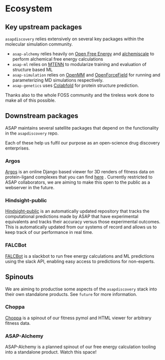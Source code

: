 Ecosystem
==========

## Key upstream packages

`asapdiscovery` relies extensively on several key packages within the molecular simulation community.

* `asap-alchemy` relies heavily on [Open Free Energy](https://openfree.energy/) and [alchemiscale](https://github.com/openforcefield/alchemiscale) to perform alchemical free energy calculations
* `asap-ml` relies on [MTENN](https://github.com/choderalab/mtenn) to modularize training and evaluation of structure based ML
* `asap-simulation` relies on [OpenMM](https://github.com/openmm/openmm) and [OpenForceField](https://openforcefield.org/) for running and parameterizing MD simulations respectively.
* `asap-genetics` uses [Colabfold](https://github.com/sokrypton/ColabFold) for protein structure prediction.

Thanks also to the whole FOSS community and the tireless work done to make all of this possible.

## Downstream packages

ASAP maintains several satellite packages that depend on the functionality in the `asapdiscovery` repo.

Each of these help us fulfil our purpose as an open-science drug discovery enterprises.

### Argos

[Argos](https://github.com/asapdiscovery/argos) is an online Django based viewer for 3D renders of fitness data on protein-ligand complexes that you can find [here](https://argos.asapdata.org/accounts/login/?next=/argos_viewer) . Currently restricted to ASAP collaborators, we are aiming to make this open to the public as a webserver in the future.

### Hindsight-public

[Hindsight-public](https://github.com/asapdiscovery/hindsight-public) is an automatically updated repository that tracks the computational predictions made by ASAP that have experimental equivalents and tracks their accuracy versus those experimental outcomes. This is automatically updated from our systems of record and allows us to keep track of our performance in real time.

### FALCBot

[FALCBot](https://github.com/asapdiscovery/FALCBot) is a slackbot to run free energy calculations and ML predictions using the slack API, enabling easy access to predictions for non-experts.


## Spinouts

We are aiming to productise some aspects of the `asapdiscovery` stack into their own standalone products. See `future` for more information.

### Choppa

[Choppa](https://github.com/asapdiscovery/choppa) is a spinout of our fitness pymol and HTML viewer for arbitrary fitness data.

### ASAP-Alchemy

ASAP-Alchemy is a planned spinout of our free energy calculation tooling into a standalone product. Watch this space!
